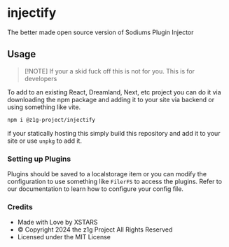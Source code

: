 # injectify

The better made open source version of Sodiums Plugin Injector

## Usage

> [!NOTE] If your a skid fuck off this is not for you. This is for developers

To add to an existing React, Dreamland, Next, etc project you can do it via downloading the npm package and adding it to your site via backend or using something like vite.

```bash
npm i @z1g-project/injectify
```

if your statically hosting this simply build this repository and add it to your site or use `unpkg` to add it.

### Setting up Plugins

Plugins should be saved to a localstorage item or you can modify the configuration to use something like `FilerFS` to access the plugins. Refer to our documentation to learn how to configure your config file.

### Credits

- Made with Love by XSTARS
- &copy; Copyright 2024 the z1g Project All Rights Reserved
- Licensed under the MIT License